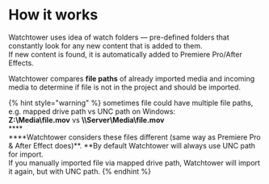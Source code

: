 # How it works

Watchtower uses idea of watch folders — pre-defined folders that constantly look for any new content that is added to them.\
If new content is found, it is automatically added to Premiere Pro/After Effects.

Watchtower compares **file paths** of already imported media and incoming media to determine if file is not in the project and should be imported.

{% hint style="warning" %}
sometimes file could have multiple file paths,\
e.g. mapped drive path vs UNC path on Windows:\
**Z:\Media\file.mov** vs **\\\Server\Media\file.mov**\
****\
****Watchtower considers these files different (same way as Premiere Pro & After Effect does)**. **By default Watchtower will always use UNC path for import.\
If you manually imported file via mapped drive path, Watchtower will import it again, but with UNC path.
{% endhint %}
